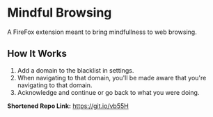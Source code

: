 # Mindful Browsing

A FireFox extension meant to bring mindfullness to web browsing.

## How It Works

1. Add a domain to the blacklist in settings.
2. When navigating to that domain, you'll be made aware that you're navigating to that domain.
3. Acknowledge and continue or go back to what you were doing.

**Shortened Repo Link:** https://git.io/vb55H
